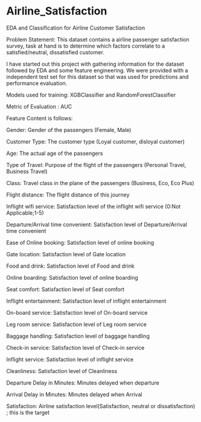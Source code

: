# Airline_Satisfaction
EDA and Classification for Airline Customer Satisfaction
 
Problem Statement: This dataset contains a airline passenger satisfaction survey, task at hand is to determine which factors correlate to a satisfied/neutral, dissatisfied customer.

I have started out this project with gathering information for the dataset followed by EDA and some feature engineering. We were provided with a independent test set for this dataset so that was used for predictions and performance evaluation.

Models used for training: XGBClassifier and RandomForestClassifier

Metric of Evaluation : AUC



Feature Content is follows:

Gender: Gender of the passengers (Female, Male)

Customer Type: The customer type (Loyal customer, disloyal customer)

Age: The actual age of the passengers

Type of Travel: Purpose of the flight of the passengers (Personal Travel, Business Travel)

Class: Travel class in the plane of the passengers (Business, Eco, Eco Plus)

Flight distance: The flight distance of this journey

Inflight wifi service: Satisfaction level of the inflight wifi service (0:Not Applicable;1-5)

Departure/Arrival time convenient: Satisfaction level of Departure/Arrival time convenient

Ease of Online booking: Satisfaction level of online booking

Gate location: Satisfaction level of Gate location

Food and drink: Satisfaction level of Food and drink

Online boarding: Satisfaction level of online boarding

Seat comfort: Satisfaction level of Seat comfort

Inflight entertainment: Satisfaction level of inflight entertainment

On-board service: Satisfaction level of On-board service

Leg room service: Satisfaction level of Leg room service

Baggage handling: Satisfaction level of baggage handling

Check-in service: Satisfaction level of Check-in service

Inflight service: Satisfaction level of inflight service

Cleanliness: Satisfaction level of Cleanliness

Departure Delay in Minutes: Minutes delayed when departure

Arrival Delay in Minutes: Minutes delayed when Arrival

Satisfaction: Airline satisfaction level(Satisfaction, neutral or dissatisfaction) ; this is the target
